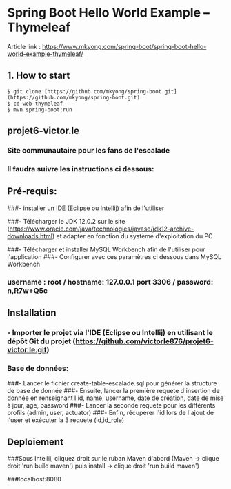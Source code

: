 # Spring Boot Hello World Example – Thymeleaf

Article link : https://www.mkyong.com/spring-boot/spring-boot-hello-world-example-thymeleaf/

## 1. How to start
```
$ git clone [https://github.com/mkyong/spring-boot.git](https://github.com/mkyong/spring-boot.git)
$ cd web-thymeleaf
$ mvn spring-boot:run

```
## projet6-victor.le

### Site communautaire pour les fans de l'escalade

### Il faudra suivre les instructions ci dessous:

## Pré-requis:

###- installer un IDE (Eclipse ou Intellij) afin de l'utiliser

###- Télécharger le JDK 12.0.2 sur le site (https://www.oracle.com/java/technologies/javase/jdk12-archive-downloads.html) et adapter en fonction du système d'exploitation du PC

###- Télécharger et installer MySQL Workbench afin de l'utiliser pour l'application
###- Configurer avec ces paramètres ci dessous dans MySQL Workbench
### username : root / hostname: 127.0.0.1 port 3306 / password: n,R7w+Q5c 

## Installation

### - Importer le projet via l'IDE (Eclipse ou Intellij) en utilisant le dépôt Git du projet (https://github.com/victorle876/projet6-victor.le.git)

### Base de données:

###- Lancer le fichier create-table-escalade.sql pour générer la structure de base de donnée
###- Ensuite, lancer la première requete d'insertion de donnée en renseignant l'id, name, username, date de création, date de mise à jour, age, password
###- Lancer la seconde requete pour les différents profils (admin, user, actuator) 
###- Enfin, récupérer l'id lors de l'ajout de l'user et exécuter la 3 requete (id,id_role)

## Deploiement

###Sous Intellij, cliquez droit sur le ruban Maven d'abord (Maven -> clique droit 'run build maven') puis install -> clique droit 'run build maven')

###localhost:8080




